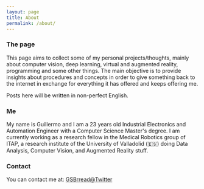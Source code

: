```yaml
---
layout: page
title: About
permalink: /about/
---
```


### The page

This page aims to collect some of my personal projects/thoughts, mainly about computer vision, deep learning, virtual and augmented reality, programming and some other things. The main objective is to provide insights about procedures and concepts in order to give something back to the internet in exchange for everything it has offered and keeps offering me. 

Posts here will be written in non-perfect English.

### Me

My name is Guillermo and I am a 23 years old Industrial Electronics and Automation Engineer with a Computer Science Master's degree. I am currently working as a research fellow in the Medical Robotics group of ITAP, a research institute of the University of Valladolid (🇪🇸) doing Data Analysis, Computer Vision, and Augmented Reality stuff.

### Contact

You can contact me at:
[GSBrread@Twitter](https://twitter.com/GSBrread)